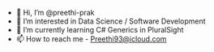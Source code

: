 - 👋 Hi, I’m @preethi-prak
- 👀 I’m interested in Data Science / Software Development
- 🌱 I’m currently learning C# Generics in PluralSight
- 📫 How to reach me - Preethi93@icloud.com

<!---
preethi-prak/preethi-prak is a ✨ special ✨ repository because its `README.md` (this file) appears on your GitHub profile.
You can click the Preview link to take a look at your changes.
--->

